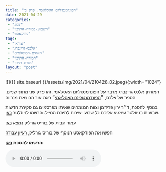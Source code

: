 ```yaml
---
title: "הפונדמנטליזם האסלאמי. פרק ב׳"
date: 2021-04-29
categories: 
 - "בלוג"
 - "השבוע-במזרח-התיכון"
 - "פודקאסט"
tags: 
 - "איראן"
 - "אלכס-גרינברג"
 - "האחים-המוסלמים"
 - "המזרח-התיכון"
 - "מזרח-תיכון"
layout: "post"
---
```


![]({{ site.baseurl }}/assets/img/2021/04/210428_02.jpeg){:width="1024"}

המזרחן אלכס גרינברג מדבר על הפונדמנטליזם האסלאמי. זהו פרק שני מתוך שניים. הספר של אלכס, ״[הפונדמנטליזם האסלאמי](https://minerva-books.com/product/%D7%94%D7%A4%D7%95%D7%A0%D7%93%D7%9E%D7%A0%D7%98%D7%9C%D7%99%D7%96%D7%9D-%D7%94%D7%90%D7%A1%D7%9C%D7%90%D7%9E%D7%99/)״ ראה אור הבוצאת מנרווה 

בנוסף להסכת, ד״ר ירון פרידמן וצוות המומחים שאיתו מפרסמים גם סקירת חדשות שבועית בניוזלטר שמגיע אליכם כל שבוע ישירות לתיבת המייל. הרשמו לניוזלטר [כאן](https://haifa.us7.list-manage.com/subscribe?u=11fe1442157d219f56c36d2a9&id=e0b5399e69).

עמוד הבית של בוריס גורליק נמצא [כאן](http://he.gorelik.net/about)

חפשו את הפודקאסט הנוסף של בוריס גורליק, [רעיון עבודה](https://he.gorelik.nert/reayon)

**הרשמו להסכת [כאן](https://anchor.fm/hashavua)**

<audio controls src="https://d3ctxlq1ktw2nl.cloudfront.net/staging/2021-3-28/180561310-44100-2-79406becaa0f2.m4a" class=" wp-block-audio"></audio>
